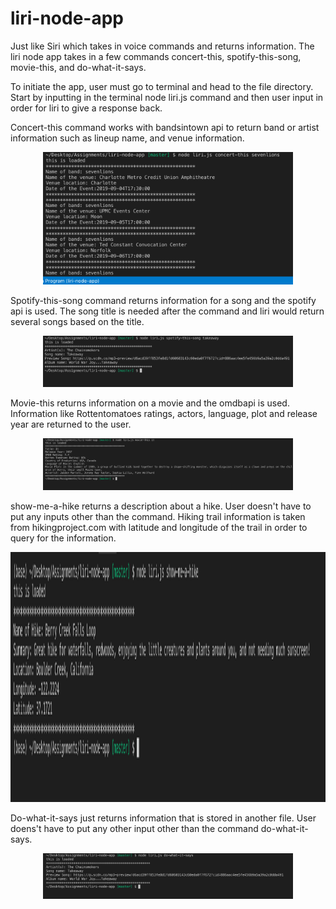 # liri-node-app

Just like Siri which takes in voice commands and returns information. The liri node app takes in a few commands 
concert-this, spotify-this-song, movie-this, and do-what-it-says.

To initiate the app, user must go to terminal and head to the file directory. Start by inputting in the terminal node liri.js command and then user input in order for liri to give a response back. 

Concert-this command works with bandsintown api to return band or artist information such as lineup name, and venue information.
<div align="center">
    <img src="images/concert-this.png" width="400px"</img> 
</div>

Spotify-this-song command returns information for a song and the spotify api is used. The song title is needed after the command and liri would return several
songs based on the title.

<div align="center">
    <img src="images/spotify-this-song.png" width="400px"</img> 
</div>

Movie-this returns information on a movie and the omdbapi is used. Information like Rottentomatoes ratings, actors, language, plot and release year are returned to the user. 
<div align="center">
    <img src="images/movie-this.png" width="400px"</img> 
</div>


show-me-a-hike returns a description about a hike. User doesn't have to put any inputs other than the command.
Hiking trail information is taken from hikingproject.com with latitude and longitude of the trail in order to query for the information. 
<div align="center">
    <img src="images/show-me-a-hike.png" width="600px" height = "400px"</img> 
</div>

Do-what-it-says just returns information that is stored in another file. User doens't have to put any other input other than the command do-what-it-says. 
<div align="center">
    <img src="images/do-what-it-says.png" width="400px"</img> 
</div>
